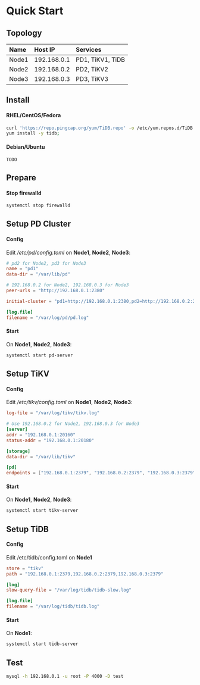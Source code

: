 # Quick Start

## Topology

| Name  | Host IP | Services |
| :-- | :-- | :-------------- |
| Node1 | 192.168.0.1 | PD1, TiKV1, TiDB |
| Node2 | 192.168.0.2 | PD2, TiKV2 |
| Node3 | 192.168.0.3 | PD3, TiKV3 |

## Install

#### RHEL/CentOS/Fedora

```bash
curl 'https://repo.pingcap.org/yum/TiDB.repo' -o /etc/yum.repos.d/TiDB.repo;
yum install -y tidb;
```

#### Debian/Ubuntu

    TODO

## Prepare

#### Stop firewalld

```bash
systemctl stop firewalld
```

## Setup PD Cluster

#### Config

Edit */etc/pd/config.toml* on **Node1**, **Node2**, **Node3**:

```toml
# pd2 for Node2, pd3 for Node3
name = "pd1"
data-dir = "/var/lib/pd"

# 192.168.0.2 for Node2, 192.168.0.3 for Node3
peer-urls = "http://192.168.0.1:2380"

initial-cluster = "pd1=http://192.168.0.1:2380,pd2=http://192.168.0.2:2380,pd3=http://192.168.0.3:2380"

[log.file]
filename = "/var/log/pd/pd.log"
```

#### Start

On **Node1**, **Node2**, **Node3**:

```bash
systemctl start pd-server
```

## Setup TiKV

#### Config

Edit  */etc/tikv/config.toml* on **Node1**, **Node2**, **Node3**:

```toml
log-file = "/var/log/tikv/tikv.log"

# Use 192.168.0.2 for Node2, 192.168.0.3 for Node3
[server]
addr = "192.168.0.1:20160"
status-addr = "192.168.0.1:20180"

[storage]
data-dir = "/var/lib/tikv"

[pd]
endpoints = ["192.168.0.1:2379", "192.168.0.2:2379", "192.168.0.3:2379"]

```

#### Start

On **Node1**, **Node2**, **Node3**:

```bash
systemctl start tikv-server
```

## Setup TiDB

#### Config

Edit /etc/tidb/config.toml on **Node1**

```toml
store = "tikv"
path = "192.168.0.1:2379,192.168.0.2:2379,192.168.0.3:2379"

[log]
slow-query-file = "/var/log/tidb/tidb-slow.log"

[log.file]
filename = "/var/log/tidb/tidb.log"
```

#### Start

On **Node1**:

```bash
systemctl start tidb-server
```

## Test

```bash
mysql -h 192.168.0.1 -u root -P 4000 -D test
```
